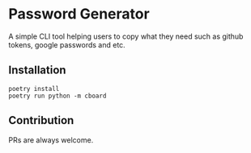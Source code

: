 # Password Generator
A simple CLI tool helping users to copy what they need such as github tokens, google passwords and etc. 

## Installation
```
poetry install
poetry run python -m cboard 
```

## Contribution
PRs are always welcome.
